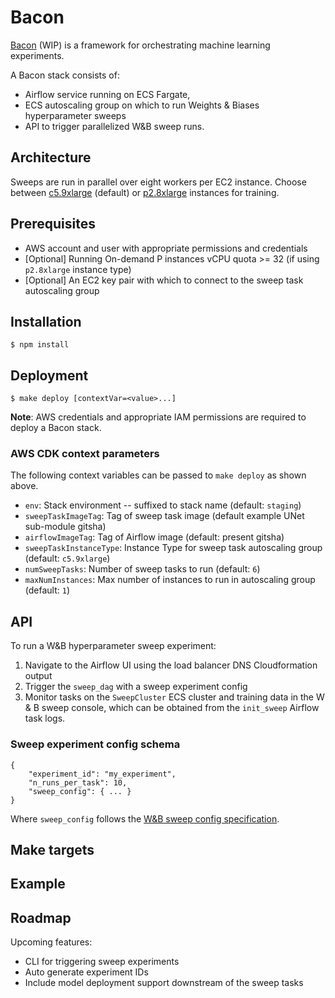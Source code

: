 # Bacon

[Bacon](https://en.wikipedia.org/wiki/Francis_Bacon) (WIP) is a framework for orchestrating machine learning experiments.

A Bacon stack consists of:
- Airflow service running on ECS Fargate,
- ECS autoscaling group on which to run Weights & Biases hyperparameter sweeps
- API to trigger parallelized W&B sweep runs.


## Architecture


Sweeps are run in parallel over eight workers per EC2 instance.
Choose between [c5.9xlarge](https://aws.amazon.com/ec2/instance-types/c5/) (default) or [p2.8xlarge](https://aws.amazon.com/ec2/instance-types/p2/) instances for training.

## Prerequisites
- AWS account and user with appropriate permissions and credentials
- [Optional] Running On-demand P instances vCPU quota >= 32 (if using `p2.8xlarge` instance type)
- [Optional] An EC2 key pair with which to connect to the sweep task autoscaling group

## Installation

`$ npm install`


## Deployment

```
$ make deploy [contextVar=<value>...]
```

**Note**: AWS credentials and appropriate IAM permissions are required to deploy a Bacon stack.

### AWS CDK context parameters

The following context variables can be passed to `make deploy` as shown above.
- `env`: Stack environment -- suffixed to stack name (default: `staging`)
- `sweepTaskImageTag`: Tag of sweep task image (default example UNet sub-module gitsha)
- `airflowImageTag`: Tag of Airflow image (default: present gitsha)
- `sweepTaskInstanceType`: Instance Type for sweep task autoscaling group (default: `c5.9xlarge`)
- `numSweepTasks`: Number of sweep tasks to run (default: `6`)
- `maxNumInstances`: Max number of instances to run in autoscaling group (default: `1`)


## API

To run a W&B hyperparameter sweep experiment:
1. Navigate to the Airflow UI using the load balancer DNS Cloudformation output
2. Trigger the `sweep_dag` with a sweep experiment config
3. Monitor tasks on the `SweepCluster` ECS cluster and training data in the W & B sweep console, which can be obtained from the `init_sweep` Airflow task logs.


### Sweep experiment config schema


```
{
    "experiment_id": "my_experiment",
    "n_runs_per_task": 10,
    "sweep_config": { ... }
}
```


Where `sweep_config` follows the [W&B sweep config specification](https://docs.wandb.ai/guides/sweeps/configuration).



## Make targets




## Example




## Roadmap

Upcoming features:
- CLI for triggering sweep experiments 
- Auto generate experiment IDs
- Include model deployment support downstream of the sweep tasks
